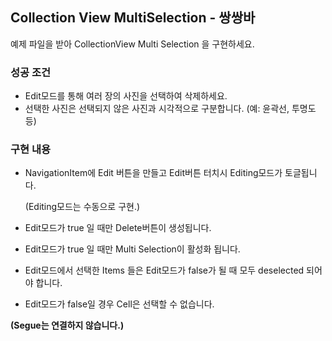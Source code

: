 ## Collection View MultiSelection - 쌍쌍바

예제 파일을 받아 CollectionView Multi Selection 을 구현하세요.



### 성공 조건

* Edit모드를 통해 여러 장의 사진을 선택하여 삭제하세요.
* 선택한 사진은 선택되지 않은 사진과 시각적으로 구분합니다. (예: 윤곽선, 투명도 등)



### 구현 내용

* NavigationItem에 Edit 버튼을 만들고 Edit버튼 터치시 Editing모드가 토글됩니다.

  (Editing모드는 수동으로 구현.)


* Edit모드가 true 일 때만 Delete버튼이 생성됩니다.
* Edit모드가 true 일 때만 Multi Selection이 활성화 됩니다.
* Edit모드에서 선택한 Items 들은 Edit모드가 false가 될 때 모두 deselected 되어야 합니다.
* Edit모드가 false일 경우 Cell은 선택할 수 없습니다.


**(Segue는 연결하지 않습니다.)**

